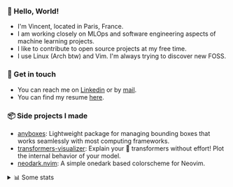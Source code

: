 ### 👋 Hello, World!

- I'm Vincent, located in Paris, France.
- I am working closely on MLOps and software engineering aspects of machine learning projects.
- I like to contribute to open source projects at my free time.
- I use Linux (Arch btw) and Vim. I'm always trying to discover new FOSS.

### 🔗 Get in touch

- You can reach me on [Linkedin](https://www.linkedin.com/in/vincent-duchauffour-3a9641155/) or by [mail](mailto:vincent.duchauffour@proton.me).
- You can find my resume [here](https://raw.githubusercontent.com/VDuchauffour/resume/main/resume.pdf).

### 📦 Side projects I made

- [anyboxes](https://github.com/VDuchauffour/anyboxes): Lightweight package for managing bounding boxes that works seamlessly with most computing frameworks.
- [transformers-visualizer](https://github.com/VDuchauffour/transformers-visualizer): Explain your 🤗 transformers without effort! Plot the internal behavior of your model. 
- [neodark.nvim](https://github.com/VDuchauffour/neodark.nvim): A simple onedark based colorscheme for Neovim.

<details><summary>📊 Some stats</summary>  
  
<p align="center">
  <img alt="VDuchauffour's github stats" src="https://github-readme-stats.vercel.app/api?username=VDuchauffour&include_all_commits=true&show_icons=true&theme=react"/>
  <br />
  <img alt="VDuchauffour's streak stats" src="https://streak-stats.demolab.com?user=VDuchauffour&theme=react"/>
  <br />
  <img alt="VDuchauffour's language stats" src="https://github-readme-stats.vercel.app/api/top-langs/?username=VDuchauffour&count_private=true&include_all_commits=true&show_icons=true&layout=compact&theme=react"/>
  <!--   <br />
  <img alt="VDuchauffour's Wakatime stats" src="https://github-readme-stats.vercel.app/api/wakatime?username=VDuchauffour&theme=react"/> -->
</p>

#### 🧭 Wakatime stats
<!--START_SECTION:waka-->
![Code Time](http://img.shields.io/badge/Code%20Time-1%2C342%20hrs%2031%20mins-blue)

![Lines of code](https://img.shields.io/badge/From%20Hello%20World%20I%27ve%20Written-2.0%20million%20lines%20of%20code-blue)

**🐱 My GitHub Data** 

> 📦 968.1 kB Used in GitHub's Storage 
 > 
> 🏆 1,741 Contributions in the Year 2023
 > 
> 🚫 Not Opted to Hire
 > 
> 📜 9 Public Repositories 
 > 
> 🔑 2 Private Repositories 
 > 
**I'm a Night 🦉** 

```text
🌞 Morning                58 commits          █░░░░░░░░░░░░░░░░░░░░░░░░   04.32 % 
🌆 Daytime                374 commits         ███████░░░░░░░░░░░░░░░░░░   27.83 % 
🌃 Evening                690 commits         █████████████░░░░░░░░░░░░   51.34 % 
🌙 Night                  222 commits         ████░░░░░░░░░░░░░░░░░░░░░   16.52 % 
```
📅 **I'm Most Productive on Saturday** 

```text
Monday                   211 commits         ████░░░░░░░░░░░░░░░░░░░░░   15.70 % 
Tuesday                  91 commits          ██░░░░░░░░░░░░░░░░░░░░░░░   06.77 % 
Wednesday                236 commits         ████░░░░░░░░░░░░░░░░░░░░░   17.56 % 
Thursday                 186 commits         ███░░░░░░░░░░░░░░░░░░░░░░   13.84 % 
Friday                   141 commits         ███░░░░░░░░░░░░░░░░░░░░░░   10.49 % 
Saturday                 319 commits         ██████░░░░░░░░░░░░░░░░░░░   23.74 % 
Sunday                   160 commits         ███░░░░░░░░░░░░░░░░░░░░░░   11.90 % 
```


📊 **This Week I Spent My Time On** 

```text
💬 Programming Languages: 
Python                   28 hrs 30 mins      ██████████████████████░░░   89.62 % 
YAML                     1 hr 11 mins        █░░░░░░░░░░░░░░░░░░░░░░░░   03.76 % 
C++                      48 mins             █░░░░░░░░░░░░░░░░░░░░░░░░   02.57 % 
Docker                   30 mins             ░░░░░░░░░░░░░░░░░░░░░░░░░   01.61 % 
Diff                     22 mins             ░░░░░░░░░░░░░░░░░░░░░░░░░   01.19 % 
```


 Last Updated on 03/12/2023 00:39:33 UTC
<!--END_SECTION:waka-->
</details>
